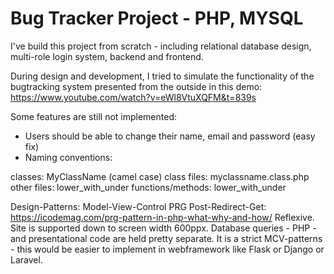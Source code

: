 # Bug Tracker Project - PHP, MYSQL

I've build this project from scratch - including relational database design, multi-role login system, backend and frontend.

During design and development, I tried to simulate the functionality of the bugtracking system
presented from the outside in this demo: https://www.youtube.com/watch?v=eWl8VtuXQFM&t=839s

Some features are still not implemented:

- Users should be able to change their name, email and password (easy fix)
- Naming conventions:

classes: MyClassName (camel case)
class files: myclassname.class.php
other files: lower_with_under
functions/methods: lower_with_under

Design-Patterns:
Model-View-Control
PRG Post-Redirect-Get: https://icodemag.com/prg-pattern-in-php-what-why-and-how/
Reflexive. Site is supported down to screen width 600ppx.
Database queries - PHP - and presentational code are held pretty separate. It is a strict MCV-patterns - this would be easier to implement in
webframework like Flask or Django or Laravel.
